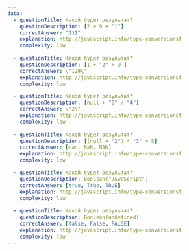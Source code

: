 ```yaml
---
data: 
  - questionTitle: Какой будет результат?
    questionDescription: [2 + 9 + "1"]
    correctAnswer: "111"
    explanation: http://javascript.info/type-conversionsf
    complexity: low 
    
  - questionTitle: Какой будет результат?
    questionDescription: [1 + "2" + 9 ]
    correctAnswer: \"129\"
    explanation: http://javascript.info/type-conversionsf
    complexity: low

  - questionTitle: Какой будет результат?
    questionDescription: [null + "8" / "4"]
    correctAnswer: \"2\"
    explanation: http://javascript.info/type-conversionsf
    complexity: low
 
  - questionTitle: Какой будет результат?
    questionDescription: [(null + "2") * "3" + 5]
    correctAnswer: [nan, NaN, NAN]
    explanation: http://javascript.info/type-conversionsf
    complexity: low

  - questionTitle: Какой будет результат?
    questionDescription: Boolean("JavaScript")
    correctAnswer: [true, True, TRUE]
    explanation: http://javascript.info/type-conversionsf
    complexity: low
    
  - questionTitle: Какой будет результат?
    questionDescription: Boolean(undefined)
    correctAnswer: [false, False, FALSE]
    explanation: http://javascript.info/type-conversionsf
    complexity: low
---
```

